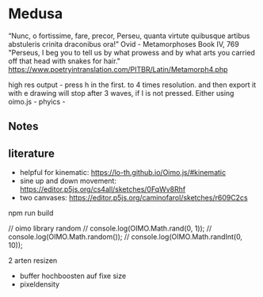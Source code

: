 # Medusa

“Nunc, o fortissime, fare, precor, Perseu, quanta virtute quibusque artibus abstuleris crinita draconibus ora!”
Ovid - Metamorphoses Book IV, 769
"Perseus, I beg you to tell us by what prowess and by what arts you carried off that head with snakes for hair."  https://www.poetryintranslation.com/PITBR/Latin/Metamorph4.php

high res output - press h in the first. to 4 times resolution. and then export it with e
drawing will stop after 3 waves, if I is not pressed. Either 
using oimo.js - phyics - 





## Notes 

## literature
* helpful for kinematic: https://lo-th.github.io/Oimo.js/#kinematic 
* sine up and down movement: https://editor.p5js.org/cs4all/sketches/0FqWv8Rhf
* two canvases: https://editor.p5js.org/caminofarol/sketches/r609C2cs 


npm run build


  // oimo library random
  // console.log(OIMO.Math.rand(0, 1));
  // console.log(OIMO.Math.random());
  // console.log(OIMO.Math.randInt(0, 10));


  2 arten resizen
  * buffer hochboosten auf fixe size
  * pixeldensity

  